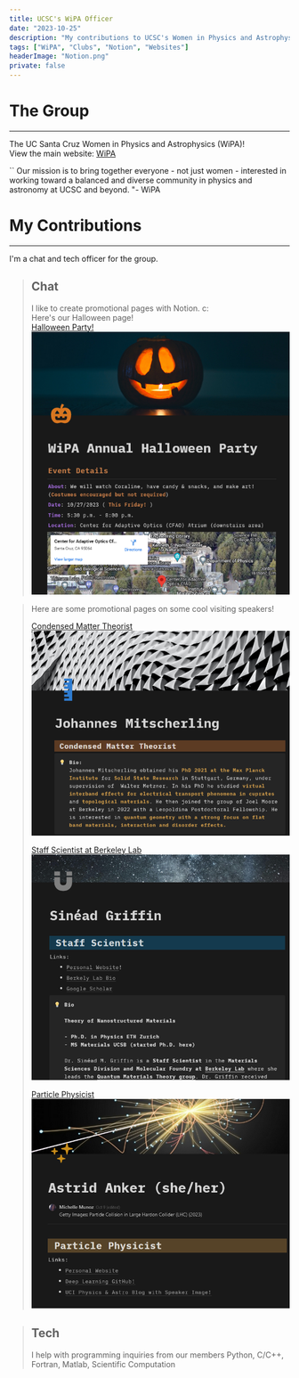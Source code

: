 ```yaml
---
title: UCSC's WiPA Officer
date: "2023-10-25"
description: "My contributions to UCSC's Women in Physics and Astrophysics (WiPA) group as a Tech and Chats Officer  "
tags: ["WiPA", "Clubs", "Notion", "Websites"]
headerImage: "Notion.png"
private: false
---
```


# The Group
---
The UC Santa Cruz Women in Physics and Astrophysics (WiPA)!\
View the main website: [WiPA](https://ucscwomeninphysics.wixsite.com/ucscwipa/about)

``
Our mission is to bring together everyone - not just women - interested in working toward a balanced and diverse community in physics and astronomy at UCSC and beyond.
"- WiPA


# My Contributions
---
I'm a chat and tech officer for the group. 

> ## Chat
> I like to create promotional pages with Notion. c: \
> Here's our Halloween page!\
> [Halloween Party!](https://drixitel.notion.site/WiPA-Annual-Halloween-Party-0bb28613bb2f44dcbdcf2211d0cad18c?pvs=4)
> ![Halloween Party](images/wipaHalloween.png)

> Here are some promotional pages on some cool visiting speakers! 
>
> [Condensed Matter Theorist](https://drixitel.notion.site/Johannes-Mitscherling-40b8cd34a62846fbad11c415a900a065) 
> ![CM Theorist](images/johan.png)
>
> [Staff Scientist at Berkeley Lab](https://drixitel.notion.site/Sin-ad-Griffin-527def890b344b2bbd7fcfe4f70b30ff)
> ![Staff Scientist](images/griff.png)
>
> [Particle Physicist](https://drixitel.notion.site/Astrid-Anker-she-her-1b7d920f79b84fef87ea01b8e819fe4c)
> ![Particle Physicist](images/astr.png)

> ## Tech
> I help with programming inquiries from our members
    Python, C/C++, Fortran, Matlab, Scientific Computation